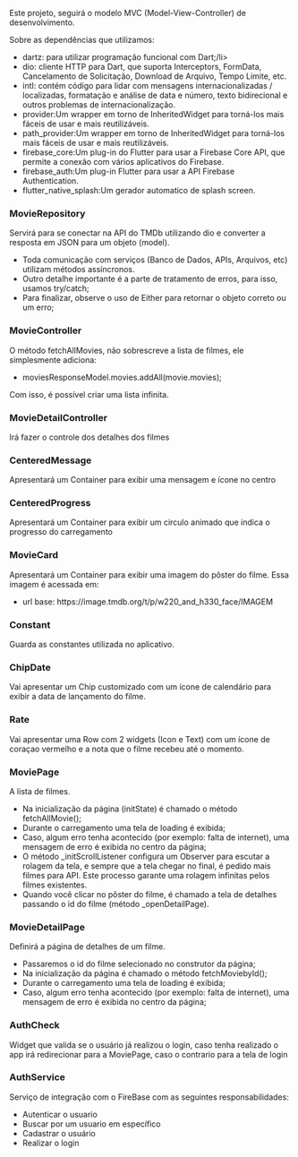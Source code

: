 Este projeto, seguirá o modelo MVC (Model-View-Controller) de desenvolvimento.

Sobre as dependências que utilizamos:
<ul>
  <li>dartz: para utilizar programação funcional com Dart;/li>
  <li>dio: cliente HTTP para Dart, que suporta Interceptors, FormData, Cancelamento de Solicitação, Download de Arquivo, Tempo Limite, etc. </li>
  <li>intl: contém código para lidar com mensagens internacionalizadas / localizadas, formatação e análise de data e número, texto bidirecional e outros      problemas de internacionalização.</li>
  <li>provider:Um wrapper em torno de InheritedWidget para torná-los mais fáceis de usar e mais reutilizáveis.</li>
  <li>path_provider:Um wrapper em torno de InheritedWidget para torná-los mais fáceis de usar e mais reutilizáveis.</li>
  <li>firebase_core:Um plug-in do Flutter para usar a Firebase Core API, que permite a conexão com vários aplicativos do Firebase.</li>
  <li>firebase_auth:Um plug-in Flutter para usar a API Firebase Authentication.</li>
  <li>flutter_native_splash:Um gerador automatico de splash screen.</li>
</ul>

<h3>MovieRepository</h3>

Servirá para se conectar na API do TMDb utilizando dio e converter a resposta em JSON para um objeto (model).
<ul>
  <li>Toda comunicação com serviços (Banco de Dados, APIs, Arquivos, etc) utilizam métodos assíncronos. </li>
  <li>Outro detalhe importante é a parte de tratamento de erros, para isso, usamos try/catch;</li>
  <li>Para finalizar, observe o uso de Either para retornar o objeto correto ou um erro;</li>
</ul>

<h3>MovieController</h3>

O método fetchAllMovies, não sobrescreve a lista de filmes, ele simplesmente adiciona:
<ul>
  <li>moviesResponseModel.movies.addAll(movie.movies);</li>
</ul>

Com isso, é possível criar uma lista infinita.

<h3>MovieDetailController</h3>

Irá fazer o controle dos detalhes dos filmes

<h3>CenteredMessage</h3>

Apresentará um Container para exibir uma mensagem e ícone no centro

<h3>CenteredProgress</h3>

Apresentará um Container para exibir um circulo animado que indica o progresso do carregamento

<h3>MovieCard</h3>

Apresentará um Container para exibir uma imagem do pôster do filme. Essa imagem é acessada em:
<ul>
  <li>url base: https://image.tmdb.org/t/p/w220_and_h330_face/IMAGEM</li>
</ul>

<h3>Constant</h3>

Guarda as constantes utilizada no aplicativo.

<h3>ChipDate</h3>

Vai apresentar um Chip customizado com um ícone de calendário para exibir a data de lançamento do filme.

<h3>Rate</h3>

Vai apresentar uma Row com 2 widgets (Icon e Text) com um ícone de coraçao vermelho e a nota que o filme recebeu até o momento.

<h3>MoviePage</h3>

A lista de filmes.
<ul>
  <li>Na inicialização da página (initState) é chamado o método fetchAllMovie();</li>
  <li>Durante o carregamento uma tela de loading é exibida;</li>
  <li>Caso, algum erro tenha acontecido (por exemplo: falta de internet), uma mensagem de erro é exibida no centro da página;</li>
  <li>O método _initScrollListener configura um Observer para escutar a rolagem da tela, e sempre que a tela chegar no final, é pedido mais filmes para API. Este processo garante uma rolagem infinitas pelos filmes existentes.</li>
  <li>Quando você clicar no pôster do filme, é chamado a tela de detalhes passando o id do filme (método _openDetailPage).</li>
</ul>

<h3>MovieDetailPage</h3>

Definirá a página de detalhes de um filme.
<ul>
<li>Passaremos o id do filme selecionado no construtor da página;</li>
<li>Na inicialização da página é chamado o método fetchMoviebyId();</li>
<li>Durante o carregamento uma tela de loading é exibida;</li>
<li>Caso, algum erro tenha acontecido (por exemplo: falta de internet), uma mensagem de erro é exibida no centro da página;</li>
</ul>

<h3>AuthCheck</h3>
  Widget que valida se o usuário já realizou o login, caso tenha realizado o app irá redirecionar para a MoviePage, caso o contrario para a tela de login
  
<h3>AuthService</h3>
  Serviço de integração com o FireBase com as seguintes responsabilidades:
  <ul>
    <li>Autenticar o usuario</li>
    <li>Buscar por um usuario em específico</li>
    <li>Cadastrar o usuário</li>
    <li>Realizar o login</li>
  </ul>
